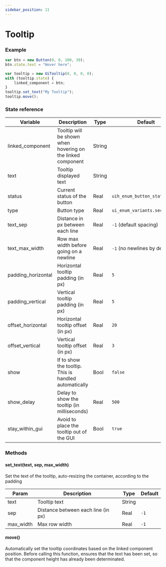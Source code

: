 ```yaml
---
sidebar_position: 11
---
```


# Tooltip

### Example

```js
var btn = new Button(0, 0, 100, 30);
btn.state.text = "Hover here";

var tooltip = new UiTooltip(0, 0, 0, 0);
with (tooltip.state) {
    linked_component = btn;
}
tooltip.set_text("My Tooltip");
tooltip.move();
```

### State reference

| Variable           | Description                             | Type   | Default                       |
|--------------------|-----------------------------------------|--------|-------------------------------|
| linked_component   | Tooltip will be shown when hovering on the linked component | String |           |
| text               | Tooltip displayed text                                | String |                               |
| status             | Current status of the button                          | Real   | `uih_enum_button_status.idle` |
| type               | Button type                                           | Real   | `ui_enum_variants.secondary`  |
| text_sep           | Distance in px between each line                      | Real   | `-1` (default spacing)        |
| text_max_width     | Row max width before going on a newline               | Real   | `-1` (no newlines by default) |
| padding_horizontal | Horizontal tooltip padding (in px)                    | Real   | `5`                           |
| padding_vertical   | Vertical tooltip padding (in px)                      | Real   | `5`                           |
| offset_horizontal  | Horizontal tooltip offset (in px)                     | Real   | `20`                          |
| offset_vertical    | Vertical tooltip offset (in px)                       | Real   | `3`                           |
| show               | If to show the tooltip. This is handled automatically | Bool   | `false`                         |
| show_delay         | Delay to show the tooltip (in milliseconds)           | Real   | `500`                           |
| stay_within_gui    | Avoid to place the tooltip out of the GUI             | Bool   | `true`                          |

### Methods


#### set_text(text, sep, max_width)

Set the text of the tooltip, auto-resizing the container, according to the padding

| Param     | Description                             | Type   | Default     |
|-----------|-----------------------------------------|--------|-------------|
| text      | Tooltip text                            | String |             |
| sep       | Distance between each line (in px)      | Real   | `-1`        |
| max_width | Max row width                           | Real   | `-1`        |


#### move()

Automatically set the tooltip coordinates based on the linked component position. 
Before calling this function, ensures that the text has been set, so that the component height has already been determinated.
